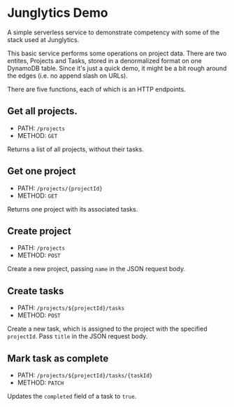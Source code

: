 # Junglytics Demo

A simple serverless service to demonstrate competency with some of the stack used at Junglytics.

This basic service performs some operations on project data. There are two entites, Projects and Tasks, stored in a denormalized format on one DynamoDB table. Since it's just a quick demo, it might be a bit rough around the edges (i.e. no append slash on URLs).

There are five functions, each of which is an HTTP endpoints.

## Get all projects.

- PATH: `/projects`
- METHOD: `GET`

Returns a list of all projects, without their tasks.

## Get one project

- PATH: `/projects/{projectId}`
- METHOD: `GET`

Returns one project with its associated tasks.

## Create project

- PATH: `/projects`
- METHOD: `POST`

Create a new project, passing `name` in the JSON request body.

## Create tasks

- PATH: `/projects/${projectId}/tasks`
- METHOD: `POST`

Create a new task, which is assigned to the project with the specified `projectId`. Pass `title` in the JSON request body.

## Mark task as complete

- PATH: `/projects/${projectId}/tasks/{taskId}`
- METHOD: `PATCH`

Updates the `completed` field of a task to `true`.

